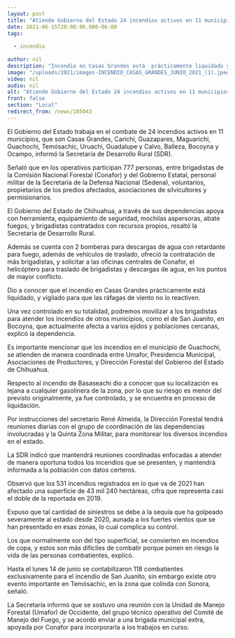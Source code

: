 ```yaml
---
layout: post
title: "Atiende Gobierno del Estado 24 incendios activos en 11 municipios"
date: 2021-06-15T20:08:00.000-06:00
tags:
  
  - incendio
  
author: nil
description: "Incendio en Casas Grandes está  prácticamente liquidado y vigilado para que las ráfagas de viento no lo reactiven, una vez controlado se movilizará a los brigadistas al de San Juanito; van 531 siniestros en 2021"
image: "/uploads/2021/images-INCENDIO_CASAS_GRANDES_JUNIO_2021_(1).jpeg"
video: nil
audio: nil
alt: "Atiende Gobierno del Estado 24 incendios activos en 11 municipios"
front: false
section: "Local"
redirect_from: /news/185043
---
```


El Gobierno del Estado trabaja en el combate de 24 incendios activos en 11 municipios, que son Casas Grandes, Carichí, Guazapares, Maguarichi, Guachochi, Temósachic, Uruachi, Guadalupe y Calvo, Balleza, Bocoyna y Ocampo, informó la Secretaría de Desarrollo Rural (SDR).

 

Señaló que en los operativos participan 777 personas, entre brigadistas de la Comisión Nacional Forestal (Conafor) y del Gobierno Estatal, personal militar de la Secretaría de la Defensa Nacional (Sedena), voluntarios, propietarios de los predios afectados, asociaciones de silvicultores y permisionarios.

 

El Gobierno del Estado de Chihuahua, a través de sus dependencias apoya con herramienta, equipamiento de seguridad, mochilas aspersoras, abate fuegos, y brigadistas contratados con recursos propios, resaltó la Secretaría de Desarrollo Rural.

 

Además se cuenta con 2 bomberas para descargas de agua con retardante para fuego, además de vehículos de traslado, ofreció la contratación de más brigadistas, y solicitar a las oficinas centrales de Conafor, el helicóptero para traslado de brigadistas y descargas de agua, en los puntos de mayor conflicto.

 

Dio a conocer que el incendio en Casas Grandes prácticamente está liquidado, y vigilado para que las ráfagas de viento no lo reactiven.

 

Una vez controlado en su totalidad, podremos movilizar a los brigadistas para atender los incendios de otros municipios, como el de San Juanito, en Bocoyna, que actualmente afecta a varios ejidos y poblaciones cercanas, explicó la dependencia.

 

Es importante mencionar que los incendios en el municipio de Guachochi, se atienden de manera coordinada entre Umafor, Presidencia Municipal, Asociaciones de Productores, y Dirección Forestal del Gobierno del Estado de Chihuahua.

 

Respecto al incendio de Basaseachi dio a conocer que su localización es lejana a cualquier gasolinera de la zona, por lo que su riesgo es menor del previsto originalmente, ya fue controlado, y se encuentra en proceso de liquidación.

 

Por instrucciones del secretario René Almeida, la Dirección Forestal tendrá reuniones diarias con el grupo de coordinación de las dependencias involucradas y la Quinta Zona Militar, para monitorear los diversos incendios en el estado.

 

La SDR indicó que mantendrá reuniones coordinadas enfocadas a atender de manera oportuna todos los incendios que se presenten, y mantendrá informada a la población con datos certeros.

 

Observó que los 531 incendios registrados en lo que va de 2021 han afectado una superficie de 43 mil 240 hectáreas, cifra que representa casi el doble de la reportada en 2019.

 

Expuso que tal cantidad de siniestros se debe a la sequía que ha golpeado severamente al estado desde 2020, aunada a los fuertes vientos que se han presentado en esas zonas, lo cual complica su control.

 

Los que normalmente son del tipo superficial, se convierten en incendios de copa, y estos son más difíciles de combatir porque ponen en riesgo la vida de las personas combatientes, explicó.

 

Hasta el lunes 14 de junio se contabilizaron 118 combatientes exclusivamente para el incendio de San Juanito, sin embargo existe otro evento importante en Temósachic, en la zona que colinda con Sonora, señaló.

 

La Secretaría informó que se sostuvo una reunión con la Unidad de Manejo Forestal (Umafor) de Occidente, del grupo técnico operativo del Comité de Manejo del Fuego, y se acordó enviar a una brigada municipal extra, apoyada por Conafor para incorporarla a los trabajos en curso.